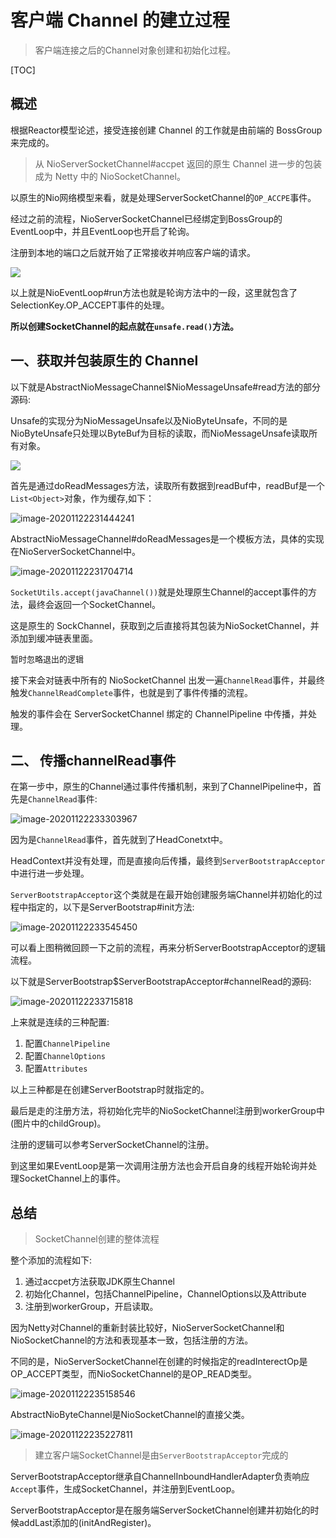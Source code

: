 # 客户端 Channel 的建立过程

> 客户端连接之后的Channel对象创建和初始化过程。

[TOC]

## 概述

根据Reactor模型论述，接受连接创建 Channel 的工作就是由前端的 BossGroup 来完成的。

> 从 NioServerSocketChannel#accpet 返回的原生 Channel 进一步的包装成为 Netty 中的 NioSocketChannel。

以原生的Nio网络模型来看，就是处理ServerSocketChannel的`OP_ACCPE`事件。

经过之前的流程，NioServerSocketChannel已经绑定到BossGroup的EventLoop中，并且EventLoop也开启了轮询。

注册到本地的端口之后就开始了正常接收并响应客户端的请求。



![](https://chenqwwq-img.oss-cn-beijing.aliyuncs.com/img/image-20201122230741489.png)



以上就是NioEventLoop#run方法也就是轮询方法中的一段，这里就包含了SelectionKey.OP_ACCEPT事件的处理。

**所以创建SocketChannel的起点就在`unsafe.read()`方法。**



## 一、获取并包装原生的 Channel

以下就是AbstractNioMessageChannel$NioMessageUnsafe#read方法的部分源码:

Unsafe的实现分为NioMessageUnsafe以及NioByteUnsafe，不同的是NioByteUnsafe只处理以ByteBuf为目标的读取，而NioMessageUnsafe读取所有对象。

![](https://chenqwwq-img.oss-cn-beijing.aliyuncs.com/img/image-20201122231328166.png)

首先是通过doReadMessages方法，读取所有数据到readBuf中，readBuf是一个`List<Object>`对象，作为缓存,如下：

![image-20201122231444241](https://chenqwwq-img.oss-cn-beijing.aliyuncs.com/img/image-20201122231444241.png)

AbstractNioMessageChannel#doReadMessages是一个模板方法，具体的实现在NioServerSocketChannel中。

![image-20201122231704714](https://chenqwwq-img.oss-cn-beijing.aliyuncs.com/img/image-20201122231704714.png)

`SocketUtils.accept(javaChannel())`就是处理原生Channel的accept事件的方法，最终会返回一个SocketChannel。

这是原生的 SockChannel，获取到之后直接将其包装为NioSocketChannel，并添加到缓冲链表里面。

<font size=2>暂时忽略退出的逻辑</font>

接下来会对链表中所有的 NioSocketChannel 出发一遍`ChannelRead`事件，并最终触发`ChannelReadComplete`事件，也就是到了事件传播的流程。

触发的事件会在 ServerSocketChannel 绑定的 ChannelPipeline 中传播，并处理。



## 二、 传播channelRead事件

在第一步中，原生的Channel通过事件传播机制，来到了ChannelPipeline中，首先是`ChannelRead`事件:

![image-20201122233303967](https://chenqwwq-img.oss-cn-beijing.aliyuncs.com/img/image-20201122233303967.png)

因为是`ChannelRead`事件，首先就到了HeadConetxt中。

HeadContext并没有处理，而是直接向后传播，最终到`ServerBootstrapAcceptor`中进行进一步处理。

`ServerBootstrapAcceptor`这个类就是在最开始创建服务端Channel并初始化的过程中指定的，以下是ServerBootstrap#init方法:

![image-20201122233545450](https://chenqwwq-img.oss-cn-beijing.aliyuncs.com/img/image-20201122233545450.png)

可以看上图稍微回顾一下之前的流程，再来分析ServerBootstrapAcceptor的逻辑流程。

以下就是ServerBootstrap$ServerBootstrapAcceptor#channelRead的源码:

![image-20201122233715818](https://chenqwwq-img.oss-cn-beijing.aliyuncs.com/img/image-20201122233715818.png)

上来就是连续的三种配置:

1. 配置`ChannelPipeline`
2. 配置`ChannelOptions`
3. 配置`Attributes`

以上三种都是在创建ServerBootstrap时就指定的。

最后是走的注册方法，将初始化完毕的NioSocketChannel注册到workerGroup中(图片中的childGroup)。



注册的逻辑可以参考ServerSocketChannel的注册。

到这里如果EventLoop是第一次调用注册方法也会开启自身的线程开始轮询并处理SocketChannel上的事件。







## 总结

> SocketChannel创建的整体流程

整个添加的流程如下:

1. 通过accpet方法获取JDK原生Channel
2. 初始化Channel，包括ChannelPipeline，ChannelOptions以及Attribute
3. 注册到workerGroup，开启读取。



因为Netty对Channel的重新封装比较好，NioServerSocketChannel和NioSocketChannel的方法和表现基本一致，包括注册的方法。

不同的是，NioServerSocketChannel在创建的时候指定的readInterectOp是OP_ACCEPT类型，而NioSocketChannel的是OP_READ类型。

![image-20201122235158546](https://chenqwwq-img.oss-cn-beijing.aliyuncs.com/img/image-20201122235158546.png)

AbstractNioByteChannel是NioSocketChannel的直接父类。

![image-20201122235227811](https://chenqwwq-img.oss-cn-beijing.aliyuncs.com/img/image-20201122235227811.png)



> 建立客户端SocketChannel是由`ServerBootstrapAcceptor`完成的

ServerBootstrapAcceptor继承自ChannelInboundHandlerAdapter负责响应`Accept`事件，生成SocketChannel，并注册到EventLoop。

ServerBootstrapAcceptor是在服务端ServerSocketChannel创建并初始化的时候addLast添加的(initAndRegister)。


